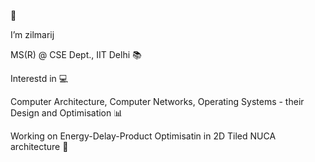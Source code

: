  👋 
 
I’m zilmarij

MS(R) @ CSE Dept., IIT Delhi 📚

Interestd in 💻

Computer Architecture, Computer Networks, Operating Systems - their Design and Optimisation  :bar_chart:

Working on Energy-Delay-Product Optimisatin in 2D Tiled NUCA architecture 🎲


<!---
zilmarij/zilmarij is a ✨ special ✨ repository because its `README.md` (this file) appears on your GitHub profile.
You can click the Preview link to take a look at your changes.
--->

